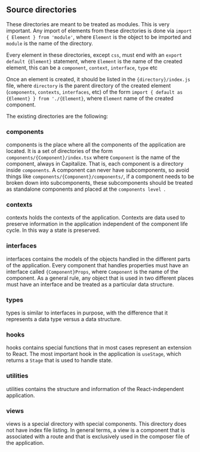 ## Source directories

These directories are meant to be treated as modules. This is very important. Any import of elements from these directories is done via `import { Element } from 'module'`, where `Element` is the object to be imported and `module` is the name of the directory.

Every element in these directories, except `css`, must end with an `export default {Element}` statement, where `Element` is the name of the created element, this can be a `component`, `context`, `interface`, `type` etc

Once an element is created, it should be listed in the `{directory}/index.js` file, where `directory` is the parent directory of the created element (`components`, `contexts`, `interfaces`, etc) of the form `import { default as {Element} } from './{Element}`, where `Element` name of the created component.

The existing directories are the following:

### components
components is the place where all the components of the application are located. It is a set of directories of the form `components/{Component}/index.tsx` where `Component` is the name of the component, always in Capitalize. That is, each component is a directory inside `components`. A component can never have subcomponents, so avoid things like `components/{Component}/components/`, if a component needs to be broken down into subcomponents, these subcomponents should be treated as standalone components and placed at the `components level `.

### contexts
contexts holds the contexts of the application. Contexts are data used to preserve information in the application independent of the component life cycle. In this way a state is preserved.

### interfaces
interfaces contains the models of the objects handled in the different parts of the application. Every component that handles properties must have an interface called `{Component}Props`, where `Component` is the name of the component. As a general rule, any object that is used in two different places must have an interface and be treated as a particular data structure.

### types
types is similar to interfaces in purpose, with the difference that it represents a data type versus a data structure.

### hooks
hooks contains special functions that in most cases represent an extension to React. The most important hook in the application is `useStage`, which returns a `Stage` that is used to handle state.

### utilities
utilities contains the structure and information of the React-independent application.

### views
views is a special directory with special components. This directory does not have index file listing. In general terms, a view is a component that is associated with a route and that is exclusively used in the composer file of the application.